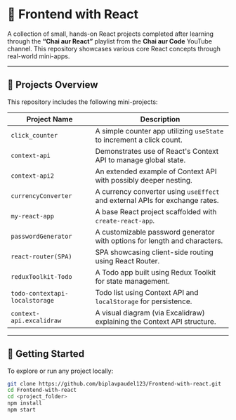# 🧩 Frontend with React

A collection of small, hands-on React projects completed after learning through the **“Chai aur React”** playlist from the **Chai aur Code** YouTube channel. This repository showcases various core React concepts through real-world mini-apps.

---

## 📁 Projects Overview

This repository includes the following mini-projects:

| Project Name                    | Description                                                                 |
|---------------------------------|-----------------------------------------------------------------------------|
| `click_counter`                | A simple counter app utilizing `useState` to increment a click count.      |
| `context-api`                  | Demonstrates use of React's Context API to manage global state.            |
| `context-api2`                 | An extended example of Context API with possibly deeper nesting.           |
| `currencyConverter`            | A currency converter using `useEffect` and external APIs for exchange rates.|
| `my-react-app`                 | A base React project scaffolded with `create-react-app`.                   |
| `passwordGenerator`           | A customizable password generator with options for length and characters.  |
| `react-router(SPA)`            | SPA showcasing client-side routing using React Router.                     |
| `reduxToolkit-Todo`           | A Todo app built using Redux Toolkit for state management.                 |
| `todo-contextapi-localstorage`| Todo list using Context API and `localStorage` for persistence.            |
| `context-api.excalidraw`       | A visual diagram (via Excalidraw) explaining the Context API structure.    |

---

## 🚀 Getting Started

To explore or run any project locally:

```bash
git clone https://github.com/biplavpaudel123/Frontend-with-react.git
cd Frontend-with-react
cd <project_folder>
npm install
npm start
